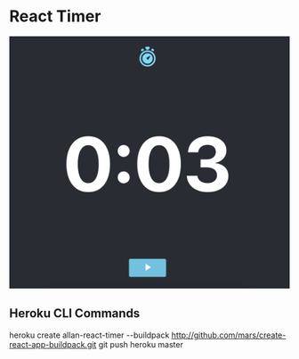 # React Timer

<img src="Screenshot.png">

## Heroku CLI Commands

heroku create allan-react-timer --buildpack http://github.com/mars/create-react-app-buildpack.git
git push heroku master